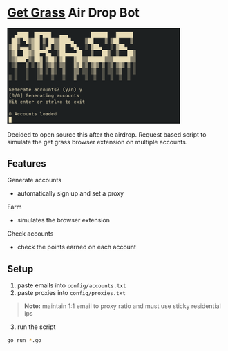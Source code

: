 # [Get Grass](https://www.getgrass.io/) Air Drop Bot


<img src="cli.png" width="400px">


Decided to open source this after the airdrop. Request based script to simulate the get grass browser extension on multiple accounts.

## Features

Generate accounts
- automatically sign up and set a proxy

Farm
- simulates the browser extension

Check accounts
- check the points earned on each account

## Setup

1. paste emails into ``config/accounts.txt``
2. paste proxies into ``config/proxies.txt``
> **Note:** maintain 1:1 email to proxy ratio and must use sticky residential ips
3. run the script
  ```bash
  go run *.go
  ```

